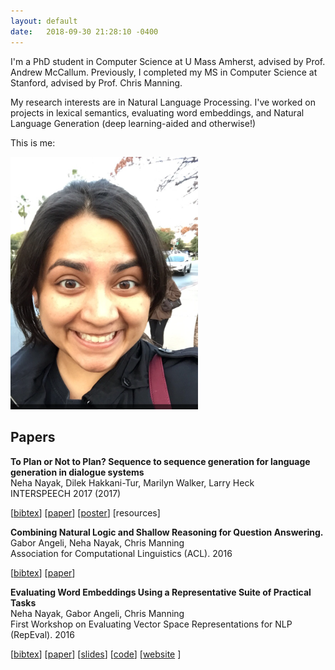 ```yaml
---
layout: default
date:   2018-09-30 21:28:10 -0400
---
```


I'm a PhD student in Computer Science at U Mass Amherst, advised by Prof. Andrew McCallum. Previously, I completed my MS in Computer Science at Stanford, advised by Prof. Chris Manning.

My research interests are in Natural Language Processing. I've worked on projects in lexical semantics, evaluating word embeddings, and Natural Language Generation (deep learning-aided and otherwise!)


This is me:

<img src="/NehaNayak_photo.PNG" alt="Photo of Neha Nayak" width="300"/>   

## Papers


**To Plan or Not to Plan? Sequence to sequence generation for language generation in dialogue systems**  
Neha Nayak, Dilek Hakkani-Tur, Marilyn Walker, Larry Heck  
INTERSPEECH 2017 (2017)

\[[bibtex](https://drive.google.com/open?id=1Hrv9fpOWfsLcWeJsdq44w-wAYbb2r4vU)\]
\[[paper](https://www.isca-speech.org/archive/Interspeech_2017/pdfs/1525.PDF
)\] \[[poster](https://drive.google.com/file/d/18ZHukJwTiTZihb_RC4hsCxFsPjeyvKt6/view
)\] [resources]


**Combining Natural Logic and Shallow Reasoning for Question Answering.**  
Gabor Angeli, Neha Nayak, Chris Manning  
Association for Computational Linguistics (ACL). 2016

\[[bibtex](http://aclweb.org/anthology/P/P16/P16-1042.bib)\]
\[[paper](http://aclweb.org/anthology/P/P16/P16-1042.pdf
)\] 


**Evaluating Word Embeddings Using a Representative Suite of Practical Tasks**  
Neha Nayak, Gabor Angeli, Chris Manning  
First Workshop on Evaluating Vector Space Representations for NLP (RepEval). 2016

\[[bibtex](https://drive.google.com/file/d/1dkjGwPyid6evakkbz9GIlxk5fDogsbgv/view)\]
\[[paper](https://drive.google.com/file/d/1oc0novNuuTWD2_7b-diK8f21eCZvZ0tA/view
)\] \[[slides](https://drive.google.com/file/d/0BxJ4PgeodTcjdmw0b0o2ZVQtZllFSWtSbHJZa0QwUEdySWNN/view
)\] \[[code](https://github.com/NehaNayak/veceval
)\] \[[website](http://www.veceval.com
) \]
